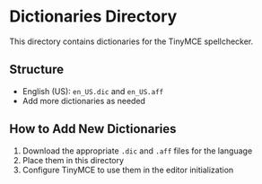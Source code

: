 # Dictionaries Directory

This directory contains dictionaries for the TinyMCE spellchecker.

## Structure

- English (US): `en_US.dic` and `en_US.aff`
- Add more dictionaries as needed

## How to Add New Dictionaries

1. Download the appropriate `.dic` and `.aff` files for the language
2. Place them in this directory
3. Configure TinyMCE to use them in the editor initialization 